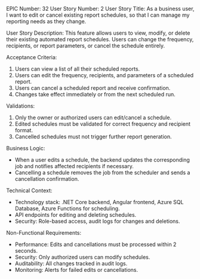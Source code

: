 EPIC Number: 32
User Story Number: 2
User Story Title: As a business user, I want to edit or cancel existing report schedules, so that I can manage my reporting needs as they change.

User Story Description: This feature allows users to view, modify, or delete their existing automated report schedules. Users can change the frequency, recipients, or report parameters, or cancel the schedule entirely.

Acceptance Criteria:
1. Users can view a list of all their scheduled reports.
2. Users can edit the frequency, recipients, and parameters of a scheduled report.
3. Users can cancel a scheduled report and receive confirmation.
4. Changes take effect immediately or from the next scheduled run.

Validations:
1. Only the owner or authorized users can edit/cancel a schedule.
2. Edited schedules must be validated for correct frequency and recipient format.
3. Cancelled schedules must not trigger further report generation.

Business Logic:
- When a user edits a schedule, the backend updates the corresponding job and notifies affected recipients if necessary.
- Cancelling a schedule removes the job from the scheduler and sends a cancellation confirmation.

Technical Context:
- Technology stack: .NET Core backend, Angular frontend, Azure SQL Database, Azure Functions for scheduling.
- API endpoints for editing and deleting schedules.
- Security: Role-based access, audit logs for changes and deletions.

Non-Functional Requirements:
- Performance: Edits and cancellations must be processed within 2 seconds.
- Security: Only authorized users can modify schedules.
- Auditability: All changes tracked in audit logs.
- Monitoring: Alerts for failed edits or cancellations.